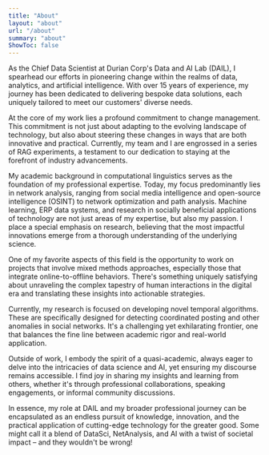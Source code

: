 ```yaml
---
title: "About"
layout: "about"
url: "/about"
summary: "about"
ShowToc: false
---
```


<!--- ![me-at-grill-the-data](/about/me-at-grill-the-data.jpg) -->

As the Chief Data Scientist at Durian Corp's Data and AI Lab (DAIL), I spearhead our efforts in pioneering change within the realms of data, analytics, and artificial intelligence. With over 15 years of experience, my journey has been dedicated to delivering bespoke data solutions, each uniquely tailored to meet our customers' diverse needs.

At the core of my work lies a profound commitment to change management. This commitment is not just about adapting to the evolving landscape of technology, but also about steering these changes in ways that are both innovative and practical. Currently, my team and I are engrossed in a series of RAG experiments, a testament to our dedication to staying at the forefront of industry advancements.

My academic background in computational linguistics serves as the foundation of my professional expertise. Today, my focus predominantly lies in network analysis, ranging from social media intelligence and open-source intelligence (OSINT) to network optimization and path analysis. Machine learning, ERP data systems, and research in socially beneficial applications of technology are not just areas of my expertise, but also my passion. I place a special emphasis on research, believing that the most impactful innovations emerge from a thorough understanding of the underlying science.

One of my favorite aspects of this field is the opportunity to work on projects that involve mixed methods approaches, especially those that integrate online-to-offline behaviors. There's something uniquely satisfying about unraveling the complex tapestry of human interactions in the digital era and translating these insights into actionable strategies.

Currently, my research is focused on developing novel temporal algorithms. These are specifically designed for detecting coordinated posting and other anomalies in social networks. It's a challenging yet exhilarating frontier, one that balances the fine line between academic rigor and real-world application.

Outside of work, I embody the spirit of a quasi-academic, always eager to delve into the intricacies of data science and AI, yet ensuring my discourse remains accessible. I find joy in sharing my insights and learning from others, whether it's through professional collaborations, speaking engagements, or informal community discussions.

In essence, my role at DAIL and my broader professional journey can be encapsulated as an endless pursuit of knowledge, innovation, and the practical application of cutting-edge technology for the greater good. Some might call it a blend of DataSci, NetAnalysis, and AI with a twist of societal impact – and they wouldn't be wrong!

